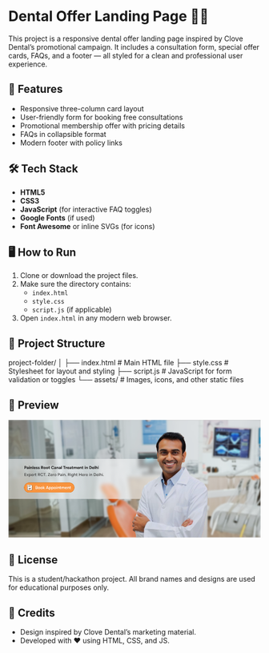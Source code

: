 # Dental Offer Landing Page 🦷✨

This project is a responsive dental offer landing page inspired by Clove Dental’s promotional campaign. It includes a consultation form, special offer cards, FAQs, and a footer — all styled for a clean and professional user experience.

## 📌 Features

- Responsive three-column card layout
- User-friendly form for booking free consultations
- Promotional membership offer with pricing details
- FAQs in collapsible format
- Modern footer with policy links

## 🛠️ Tech Stack

- **HTML5**
- **CSS3**
- **JavaScript** (for interactive FAQ toggles)
- **Google Fonts** (if used)
- **Font Awesome** or inline SVGs (for icons)

## 🖥️ How to Run

1. Clone or download the project files.
2. Make sure the directory contains:
   - `index.html`
   - `style.css`
   - `script.js` (if applicable)
3. Open `index.html` in any modern web browser.

## 📂 Project Structure

project-folder/
│
├── index.html # Main HTML file
├── style.css # Stylesheet for layout and styling
├── script.js # JavaScript for form validation or toggles
└── assets/ # Images, icons, and other static files


## 📸 Preview

![Landing Page Preview](./1.png)

## 📃 License

This is a student/hackathon project. All brand names and designs are used for educational purposes only.

## 🙏 Credits

- Design inspired by Clove Dental’s marketing material.
- Developed with ❤️ using HTML, CSS, and JS.


